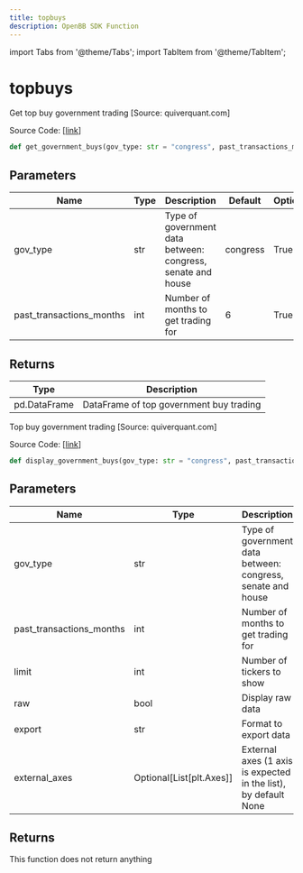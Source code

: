 ```yaml
---
title: topbuys
description: OpenBB SDK Function
---
```


import Tabs from '@theme/Tabs';
import TabItem from '@theme/TabItem';

# topbuys

<Tabs>
<TabItem value="model" label="Model" default>

Get top buy government trading [Source: quiverquant.com]

Source Code: [[link](https://github.com/OpenBB-finance/OpenBBTerminal/tree/main/openbb_terminal/stocks/government/quiverquant_model.py#L227)]

```python
def get_government_buys(gov_type: str = "congress", past_transactions_months: int = 6) -> pd.DataFrame
```
## Parameters

| Name | Type | Description | Default | Optional |
| ---- | ---- | ----------- | ------- | -------- |
| gov_type | str | Type of government data between: congress, senate and house | congress | True |
| past_transactions_months | int | Number of months to get trading for | 6 | True |

## Returns

| Type | Description |
| ---- | ----------- |
| pd.DataFrame | DataFrame of top government buy trading |



</TabItem>
<TabItem value="view" label="View">

Top buy government trading [Source: quiverquant.com]

Source Code: [[link](https://github.com/OpenBB-finance/OpenBBTerminal/tree/main/openbb_terminal/stocks/government/quiverquant_view.py#L79)]

```python
def display_government_buys(gov_type: str = "congress", past_transactions_months: int = 6, limit: int = 10, raw: bool = False, export: str = "", external_axes: Optional[List[matplotlib.axes._axes.Axes]] = None) -> None
```
## Parameters

| Name | Type | Description | Default | Optional |
| ---- | ---- | ----------- | ------- | -------- |
| gov_type | str | Type of government data between: congress, senate and house | congress | True |
| past_transactions_months | int | Number of months to get trading for | 6 | True |
| limit | int | Number of tickers to show | 10 | True |
| raw | bool | Display raw data | False | True |
| export | str | Format to export data |  | True |
| external_axes | Optional[List[plt.Axes]] | External axes (1 axis is expected in the list), by default None | None | True |

## Returns

This function does not return anything



</TabItem>
</Tabs>